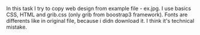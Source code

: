 In this task I try to copy web design from example file - ex.jpg. 
I use basics CSS, HTML and grib.css 
(only grib from boostrap3 framework). Fonts are differents like in  original file, 
because i didn download it. I think it's technical mistake.   